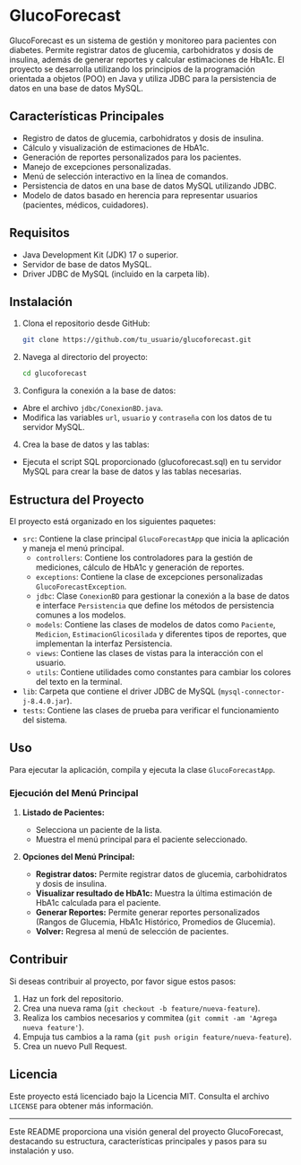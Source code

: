 # GlucoForecast

GlucoForecast es un sistema de gestión y monitoreo para pacientes con diabetes. Permite registrar datos de glucemia,
carbohidratos y dosis de insulina, además de generar reportes y calcular estimaciones de HbA1c. El proyecto se
desarrolla utilizando los principios de la programación orientada a objetos (POO) en Java y utiliza JDBC para la
persistencia de datos en una base de datos MySQL.

## Características Principales

- Registro de datos de glucemia, carbohidratos y dosis de insulina.
- Cálculo y visualización de estimaciones de HbA1c.
- Generación de reportes personalizados para los pacientes.
- Manejo de excepciones personalizadas.
- Menú de selección interactivo en la línea de comandos.
- Persistencia de datos en una base de datos MySQL utilizando JDBC.
- Modelo de datos basado en herencia para representar usuarios (pacientes, médicos, cuidadores).

## Requisitos

- Java Development Kit (JDK) 17 o superior.
- Servidor de base de datos MySQL.
- Driver JDBC de MySQL (incluido en la carpeta lib).

## Instalación

1. Clona el repositorio desde GitHub:
   ```bash
   git clone https://github.com/tu_usuario/glucoforecast.git
   ```
2. Navega al directorio del proyecto:
   ```bash
   cd glucoforecast
   ```
3. Configura la conexión a la base de datos:

- Abre el archivo `jdbc/ConexionBD.java`.
- Modifica las variables `url`, `usuario` y `contraseña` con los datos de tu servidor MySQL.

4. Crea la base de datos y las tablas:

- Ejecuta el script SQL proporcionado (glucoforecast.sql) en tu servidor MySQL para crear la base de datos y las tablas
  necesarias.

## Estructura del Proyecto

El proyecto está organizado en los siguientes paquetes:

- `src`: Contiene la clase principal `GlucoForecastApp` que inicia la aplicación y maneja el menú principal.
  - `controllers`: Contiene los controladores para la gestión de mediciones, cálculo de HbA1c y generación de reportes.
  - `exceptions`: Contiene la clase de excepciones personalizadas `GlucoForecastException`.
  - `jdbc`: Clase `ConexionBD` para gestionar la conexión a la base de datos e interface `Persistencia` que define los
    métodos de persistencia comunes a los modelos.
  - `models`: Contiene las clases de modelos de datos como `Paciente`, `Medicion`, `EstimacionGlicosilada` y diferentes
    tipos de reportes, que implementan la interfaz Persistencia.
  - `views`: Contiene las clases de vistas para la interacción con el usuario.
  - `utils`: Contiene utilidades como constantes para cambiar los colores del texto en la terminal.
- `lib`: Carpeta que contiene el driver JDBC de MySQL (`mysql-connector-j-8.4.0.jar`).
- `tests`: Contiene las clases de prueba para verificar el funcionamiento del sistema.
## Uso

Para ejecutar la aplicación, compila y ejecuta la clase `GlucoForecastApp`.

### Ejecución del Menú Principal

1. **Listado de Pacientes:**
    - Selecciona un paciente de la lista.
    - Muestra el menú principal para el paciente seleccionado.

2. **Opciones del Menú Principal:**
    - **Registrar datos:** Permite registrar datos de glucemia, carbohidratos y dosis de insulina.
    - **Visualizar resultado de HbA1c:** Muestra la última estimación de HbA1c calculada para el paciente.
    - **Generar Reportes:** Permite generar reportes personalizados (Rangos de Glucemia, HbA1c Histórico, Promedios de
      Glucemia).
    - **Volver:** Regresa al menú de selección de pacientes.

## Contribuir

Si deseas contribuir al proyecto, por favor sigue estos pasos:

1. Haz un fork del repositorio.
2. Crea una nueva rama (`git checkout -b feature/nueva-feature`).
3. Realiza los cambios necesarios y commitea (`git commit -am 'Agrega nueva feature'`).
4. Empuja tus cambios a la rama (`git push origin feature/nueva-feature`).
5. Crea un nuevo Pull Request.

## Licencia

Este proyecto está licenciado bajo la Licencia MIT. Consulta el archivo `LICENSE` para obtener más información.

---

Este README proporciona una visión general del proyecto GlucoForecast, destacando su estructura, características
principales y pasos para su instalación y uso.